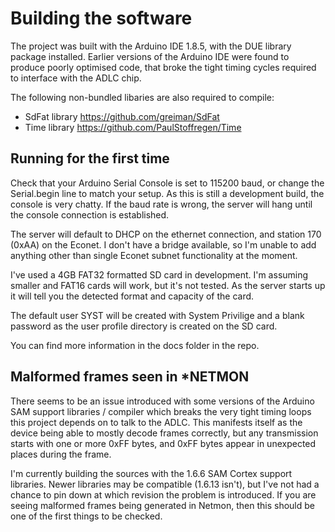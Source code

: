 # Building the software
The project was built with the Arduino IDE 1.8.5, with the DUE library package installed. Earlier versions of the Arduino IDE
were found to produce poorly optimised code, that broke the tight timing cycles required to interface with the ADLC chip.

The following non-bundled libaries are also required to compile:
- SdFat library https://github.com/greiman/SdFat
- Time library https://github.com/PaulStoffregen/Time 

## Running for the first time
Check that your Arduino Serial Console is set to 115200 baud, or change the Serial.begin line to match your setup. As this is
still a development build, the console is very chatty. If the baud rate is wrong, the server will hang until the console connection is established.

The server will default to DHCP on the ethernet connection, and station 170 (0xAA) on the Econet. I don't have a bridge available, so I'm unable 
to add anything other than single Econet subnet functionality at the moment.

I've used a 4GB FAT32 formatted SD card in development. I'm assuming smaller and FAT16 cards will work, but it's not tested. As
the server starts up it will tell you the detected format and capacity of the card.

The default user SYST will be created with System Privilige and a blank password as the user profile directory is created on the 
SD card.

You can find more information in the docs folder in the repo.

## Malformed frames seen in *NETMON
There seems to be an issue introduced with some versions of the Arduino SAM support libraries / compiler which breaks the very tight timing loops
this project depends on to talk to the ADLC. This manifests itself as the device being able to mostly decode frames correctly, but any transmission starts 
with one or more 0xFF bytes, and 0xFF bytes appear in unexpected places during the frame.

I'm currently building the sources with the 1.6.6 SAM Cortex support libraries. Newer libraries may be compatible (1.6.13 isn't), but I've not had
a chance to pin down at which revision the problem is introduced. If you are seeing malformed frames being generated in Netmon, then this should be one 
of the first things to be checked.